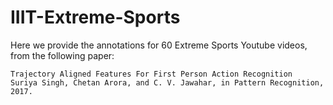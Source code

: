 # IIIT-Extreme-Sports
Here we provide the annotations for 60 Extreme Sports Youtube videos, from the following paper:

    Trajectory Aligned Features For First Person Action Recognition
    Suriya Singh, Chetan Arora, and C. V. Jawahar, in Pattern Recognition, 2017.
